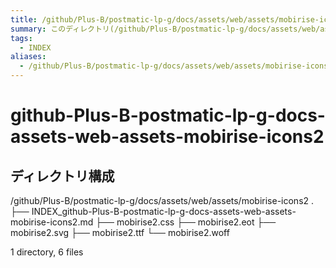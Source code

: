 ```yaml
---
title: /github/Plus-B/postmatic-lp-g/docs/assets/web/assets/mobirise-icons2 のINDEX(ディレクトリ概要)
summary: このディレクトリ(/github/Plus-B/postmatic-lp-g/docs/assets/web/assets/mobirise-icons2)は[TODO:XXXX(このディレクトリに保存するファイルの説明を書く)]を格納する場所です。
tags:
  - INDEX
aliases:
  - /github/Plus-B/postmatic-lp-g/docs/assets/web/assets/mobirise-icons2のディレクトリに格納されている資料について(INDEX:索引)
---
```


# github-Plus-B-postmatic-lp-g-docs-assets-web-assets-mobirise-icons2

## ディレクトリ構成

/github/Plus-B/postmatic-lp-g/docs/assets/web/assets/mobirise-icons2
.
├── INDEX_github-Plus-B-postmatic-lp-g-docs-assets-web-assets-mobirise-icons2.md
├── mobirise2.css
├── mobirise2.eot
├── mobirise2.svg
├── mobirise2.ttf
└── mobirise2.woff

1 directory, 6 files


